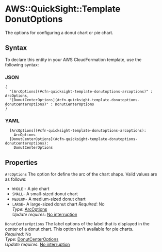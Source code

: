 # AWS::QuickSight::Template DonutOptions<a name="aws-properties-quicksight-template-donutoptions"></a>

The options for configuring a donut chart or pie chart\.

## Syntax<a name="aws-properties-quicksight-template-donutoptions-syntax"></a>

To declare this entity in your AWS CloudFormation template, use the following syntax:

### JSON<a name="aws-properties-quicksight-template-donutoptions-syntax.json"></a>

```
{
  "[ArcOptions](#cfn-quicksight-template-donutoptions-arcoptions)" : ArcOptions,
  "[DonutCenterOptions](#cfn-quicksight-template-donutoptions-donutcenteroptions)" : DonutCenterOptions
}
```

### YAML<a name="aws-properties-quicksight-template-donutoptions-syntax.yaml"></a>

```
  [ArcOptions](#cfn-quicksight-template-donutoptions-arcoptions): 
    ArcOptions
  [DonutCenterOptions](#cfn-quicksight-template-donutoptions-donutcenteroptions): 
    DonutCenterOptions
```

## Properties<a name="aws-properties-quicksight-template-donutoptions-properties"></a>

`ArcOptions`  <a name="cfn-quicksight-template-donutoptions-arcoptions"></a>
The option for define the arc of the chart shape\. Valid values are as follows:  
+  `WHOLE` \- A pie chart
+  `SMALL`\- A small\-sized donut chart
+  `MEDIUM`\- A medium\-sized donut chart
+  `LARGE`\- A large\-sized donut chart
*Required*: No  
*Type*: [ArcOptions](aws-properties-quicksight-template-arcoptions.md)  
*Update requires*: [No interruption](https://docs.aws.amazon.com/AWSCloudFormation/latest/UserGuide/using-cfn-updating-stacks-update-behaviors.html#update-no-interrupt)

`DonutCenterOptions`  <a name="cfn-quicksight-template-donutoptions-donutcenteroptions"></a>
The label options of the label that is displayed in the center of a donut chart\. This option isn't available for pie charts\.  
*Required*: No  
*Type*: [DonutCenterOptions](aws-properties-quicksight-template-donutcenteroptions.md)  
*Update requires*: [No interruption](https://docs.aws.amazon.com/AWSCloudFormation/latest/UserGuide/using-cfn-updating-stacks-update-behaviors.html#update-no-interrupt)